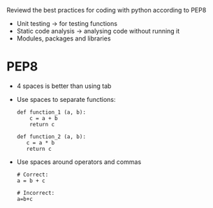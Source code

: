Reviewd the best practices for coding with python according to PEP8
- Unit testing -> for testing functions
- Static code analysis -> analysing code without running it
- Modules, packages and libraries

# PEP8
- 4 spaces is better than using tab
- Use spaces to separate functions:
  
     ``` 
     def function_1 (a, b):
         c = a + b
         return c 

    def function_2 (a, b):
        c = a * b 
        return c
     ```
- Use spaces around operators and commas

    ```
    # Correct:
    a = b + c

    # Incorrect:
    a=b+c
    ```
